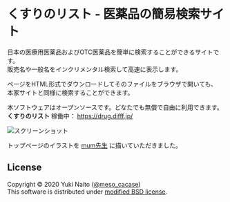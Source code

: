 くすりのリスト - 医薬品の簡易検索サイト
======================

日本の医療用医薬品およびOTC医薬品を簡単に検索することができるサイトです。  
販売名や一般名をインクリメンタル検索して高速に表示します。

ページをHTML形式でダウンロードしてそのファイルをブラウザで開いても、  
本家サイトと同様に検索することができます。

本ソフトウェアはオープンソースです。どなたでも無償で自由に利用できます。  
**くすりのリスト** 稼働中： https://drug.difff.jp/

![スクリーンショット](https://user-images.githubusercontent.com/819807/101247128-bf3d9300-375a-11eb-98e9-4523e07362fe.gif
"スクリーンショット")

トップページのイラストを [mum先生](https://twitter.com/mummummume) に描いていただきました。

License
--------

Copyright &copy; 2020 Yuki Naito
 ([@meso_cacase](https://twitter.com/meso_cacase))  
This software is distributed under
[modified BSD license](https://opensource.org/licenses/bsd-license.php).
